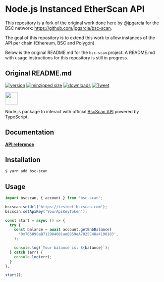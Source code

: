 # Node.js Instanced EtherScan API

This repository is a fork of the original work done here by [@jpgarcia](https://github.com/jpgarcia) for the BSC network: https://github.com/jpgarcia/bsc-scan.

The goal of this repository is to extend this work to allow instances of the API per chain (Ethereum, BSC and Polygon).

Below is the original README.md for the `bsc-scan` project. A README.md with usage instructions for this repository is still in progress.

## Original README.md

[![version](https://img.shields.io/npm/v/bsc-scan.svg)](https://www.npmjs.com/package/bsc-scan)
[![minzipped size](https://img.shields.io/bundlephobia/minzip/bsc-scan.svg)](https://www.npmjs.com/package/bsc-scan)
[![downloads](https://img.shields.io/npm/dt/bsc-scan.svg)](https://www.npmjs.com/package/bsc-scan)
[![Tweet](https://img.shields.io/twitter/url/http/shields.io.svg?style=social)](https://twitter.com/intent/tweet?url=https%3A%2F%2Fgithub.com%2Fjpgarcia%2Fbsc-scan&via=binance&text=BscScan%20Node.js%20Api%20Client%21%20for%20Binance%20Smart%20Chain%20@binance%20%23BSC&hashtags=bnb%2Cbsc%2Cbinancesmartchaib%2Cbscscan)

<img src="https://bscscan.com/images/logo-bscscan.svg?v=0.0.2" height="40" />

Node.js package to interact with official [BscScan API](https://bscscan.io/apis) powered by TypeScript.

## Documentation

**[API reference](https://bscscan.com/apis)**

## Installation

```bash
$ yarn add bsc-scan
```

## Usage

```ts
import bscscan, { account } from 'bsc-scan';

bscscan.setUrl('https://testnet.bscscan.com');
bscscan.setApiKey('YourApiKeyToken');

const start = async () => {
  try {
    const balance = await account.getBnbBalance(
      '0x765090aB712984081aeE059eA7025C48a4198183',
    );

    console.log(`Your balance is: ${balance}`);
  } catch (err) {
    console.log(err);
  }
};

start();
```
